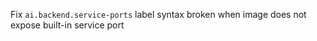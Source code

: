 Fix `ai.backend.service-ports` label syntax broken when image does not expose built-in service port
